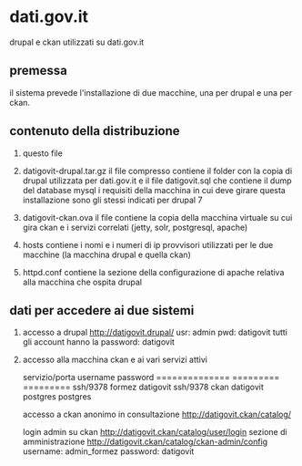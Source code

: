 dati.gov.it
===========
drupal e ckan utilizzati su dati.gov.it

premessa
--------
il sistema prevede l'installazione di due macchine, una per drupal e una per ckan.

contenuto della distribuzione
-----------------------------
1) questo file
	
2) datigovit-drupal.tar.gz
il file compresso contiene il folder con la copia di drupal utilizzata per dati.gov.it e il file datigovit.sql che
contiene il dump del database mysql
i requisiti della macchina in cui deve girare questa installazione sono gli stessi indicati per drupal 7

3) datigovit-ckan.ova
il file contiene la copia della macchina virtuale su cui gira ckan e i servizi correlati (jetty, solr, postgresql, apache)

4) hosts
contiene i nomi e i numeri di ip provvisori utilizzati per le due macchine (la macchina drupal e quella ckan)
	
5) httpd.conf
contiene la sezione della configurazione di apache relativa alla macchina che ospita drupal

dati per accedere ai due sistemi
--------------------------------
1) accesso a drupal
	http://datigovit.drupal/
	usr: admin
	pwd: datigovit
	tutti gli account hanno la password: datigovit

2) accesso alla macchina ckan e ai vari servizi attivi

	servizio/porta  username   password
	==============  =========  =========
	ssh/9378        formez     datigovit
	ssh/9378        ckan       datigovit
	postgres        postgres

	accesso a ckan anonimo in consultazione
	http://datigovit.ckan/catalog/

	login admin su ckan
	http://datigovit.ckan/catalog/user/login
	sezione di amministrazione
	http://datigovit.ckan/catalog/ckan-admin/config
	username: admin_formez
	password: datigovit
